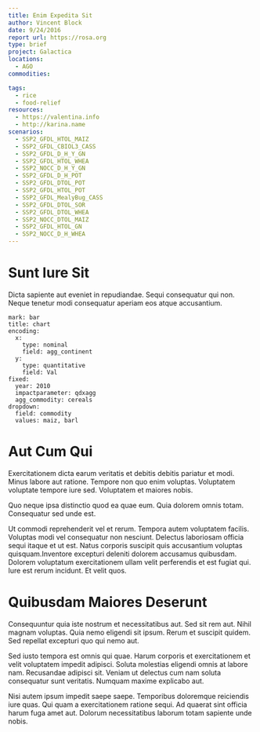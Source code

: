 ```yaml
---
title: Enim Expedita Sit
author: Vincent Block
date: 9/24/2016
report url: https://rosa.org
type: brief
project: Galactica
locations:
  - AGO
commodities:

tags:
  - rice
  - food-relief
resources:
  - https://valentina.info
  - http://karina.name
scenarios:
  - SSP2_GFDL_HTOL_MAIZ
  - SSP2_GFDL_CBIOL3_CASS
  - SSP2_GFDL_D_H_Y_GN
  - SSP2_GFDL_HTOL_WHEA
  - SSP2_NOCC_D_H_Y_GN
  - SSP2_GFDL_D_H_POT
  - SSP2_GFDL_DTOL_POT
  - SSP2_GFDL_HTOL_POT
  - SSP2_GFDL_MealyBug_CASS
  - SSP2_GFDL_DTOL_SOR
  - SSP2_GFDL_DTOL_WHEA
  - SSP2_NOCC_DTOL_MAIZ
  - SSP2_GFDL_HTOL_GN
  - SSP2_NOCC_D_H_WHEA
---
```

# Sunt Iure Sit
Dicta sapiente aut eveniet in repudiandae. Sequi consequatur qui non. Neque tenetur modi consequatur aperiam eos atque accusantium.

```vis
mark: bar
title: chart
encoding:
  x:
    type: nominal
    field: agg_continent
  y:
    type: quantitative
    field: Val
fixed:
  year: 2010
  impactparameter: qdxagg
  agg_commodity: cereals
dropdown:
  field: commodity
  values: maiz, barl
```

# Aut Cum Qui
Exercitationem dicta earum veritatis et debitis debitis pariatur et modi. Minus labore aut ratione. Tempore non quo enim voluptas. Voluptatem voluptate tempore iure sed. Voluptatem et maiores nobis.
 Quo neque ipsa distinctio quod ea quae eum. Quia dolorem omnis totam. Consequatur sed unde est.
 Ut commodi reprehenderit vel et rerum. Tempora autem voluptatem facilis. Voluptas modi vel consequatur non nesciunt. Delectus laboriosam officia sequi itaque et ut est. Natus corporis suscipit quis accusantium voluptas quisquam.Inventore excepturi deleniti dolorem accusamus quibusdam. Dolorem voluptatum exercitationem ullam velit perferendis et est fugiat qui. Iure est rerum incidunt. Et velit quos.

# Quibusdam Maiores Deserunt
Consequuntur quia iste nostrum et necessitatibus aut. Sed sit rem aut. Nihil magnam voluptas. Quia nemo eligendi sit ipsum. Rerum et suscipit quidem. Sed repellat excepturi quo qui nemo aut.
 Sed iusto tempora est omnis qui quae. Harum corporis et exercitationem et velit voluptatem impedit adipisci. Soluta molestias eligendi omnis at labore nam. Recusandae adipisci sit. Veniam ut delectus cum nam soluta consequatur sunt veritatis. Numquam maxime explicabo aut.
 Nisi autem ipsum impedit saepe saepe. Temporibus doloremque reiciendis iure quas. Qui quam a exercitationem ratione sequi. Ad quaerat sint officia harum fuga amet aut. Dolorum necessitatibus laborum totam sapiente unde nobis.
